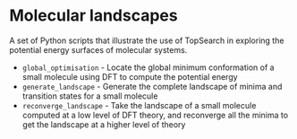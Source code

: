 # Molecular landscapes

A set of Python scripts that illustrate the use of TopSearch in exploring the potential energy surfaces of molecular systems.

* `global_optimisation` - Locate the global minimum conformation of a small molecule using DFT to compute the potential energy
* `generate_landscape` - Generate the complete landscape of minima and transition states for a small molecule
* `reconverge_landscape` - Take the landscape of a small molecule computed at a low level of DFT theory, and reconverge all the minima to get the landscape at a higher level of theory
